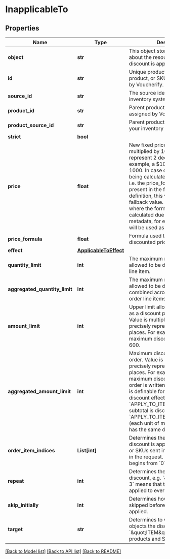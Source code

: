 # InapplicableTo


## Properties

Name | Type | Description | Notes
------------ | ------------- | ------------- | -------------
**object** | **str** | This object stores information about the resource to which the discount is applicable. | [optional] 
**id** | **str** | Unique product collection, product, or SKU identifier assigned by Voucherify. | [optional] 
**source_id** | **str** | The source identifier from your inventory system. | [optional] 
**product_id** | **str** | Parent product&#39;s unique ID assigned by Voucherify. | [optional] 
**product_source_id** | **str** | Parent product&#39;s source ID from your inventory system. | [optional] 
**strict** | **bool** |  | [optional] 
**price** | **float** | New fixed price of an item. Value is multiplied by 100 to precisely represent 2 decimal places. For example, a $10 price is written as 1000. In case of the fixed price being calculated by the formula, i.e. the price_formula parameter is present in the fixed price definition, this value becomes the fallback value. Such that in a case where the formula cannot be calculated due to missing metadata, for example, this value will be used as the fixed price. | [optional] 
**price_formula** | **float** | Formula used to calculate the discounted price of an item. | [optional] 
**effect** | [**ApplicableToEffect**](ApplicableToEffect.md) |  | 
**quantity_limit** | **int** | The maximum number of units allowed to be discounted per order line item. | [optional] 
**aggregated_quantity_limit** | **int** | The maximum number of units allowed to be discounted combined across all matched order line items. | [optional] 
**amount_limit** | **int** | Upper limit allowed to be applied as a discount per order line item. Value is multiplied by 100 to precisely represent 2 decimal places. For example, a $6 maximum discount is written as 600. | [optional] 
**aggregated_amount_limit** | **int** | Maximum discount amount per order. Value is multiplied by 100 to precisely represent 2 decimal places. For example, a $6 maximum discount on the entire order is written as 600. This value is definable for the following discount effects: - &#x60;APPLY_TO_ITEMS&#x60; (each item subtotal is discounted equally) - &#x60;APPLY_TO_ITEMS_BY_QUANTITY&#x60; (each unit of matched products has the same discount value) | [optional] 
**order_item_indices** | **List[int]** | Determines the order in which the discount is applied to the products or SKUs sent in the &#x60;order&#x60; object in the request. The counting begins from &#x60;0&#x60;. | [optional] 
**repeat** | **int** | Determines the recurrence of the discount, e.g. &#x60;\&quot;repeat\&quot;: 3&#x60; means that the discount is applied to every third item. | [optional] 
**skip_initially** | **int** | Determines how many items are skipped before the discount is applied. | [optional] 
**target** | **str** | Determines to which kinds of objects the discount is applicable. &#x60;\&quot;ITEM\&quot;&#x60; includes products and SKUs. | [optional] 

[[Back to Model list]](../README.md#documentation-for-models) [[Back to API list]](../README.md#documentation-for-api-endpoints) [[Back to README]](../README.md)


